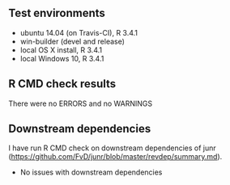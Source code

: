 ## Test environments
* ubuntu 14.04 (on Travis-CI), R 3.4.1
* win-builder (devel and release)
* local OS X install, R 3.4.1
* local Windows 10, R 3.4.1

## R CMD check results
There were no ERRORS and no WARNINGS

## Downstream dependencies
I have run R CMD check on downstream dependencies of junr 
(https://github.com/FvD/junr/blob/master/revdep/summary.md). 

* No issues with downstream dependencies

